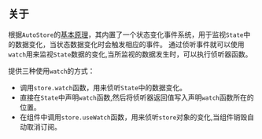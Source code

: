 ## 关于

根据`AutoStore`的[基本原理](../store/about)，其内置了一个状态变化事件系统，用于监视`State`中的数据变化，当状态数据变化时会触发相应的事件。
通过侦听事件就可以使用`watch`用来监视`State`数据的变化,当所监视的数据发生时，可以执行侦听器函数。

提供三种使用`watch`的方式：

- 调用`store.watch`函数，用来侦听`State`中的数据变化。
- 直接在`State`中声明`watch`函数,然后将侦听器返回值写入声明`watch`函数所在的位置。
- 在组件中调用`store.useWatch`函数，用来侦听`store`对象的变化,当组件销毁自动取消订阅。

